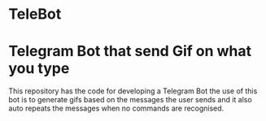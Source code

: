 # TeleBot

<h1>Telegram Bot that send Gif on what you type</h1>
This repository has the code for developing a Telegram Bot the use of this bot is to generate gifs based on the messages the user sends and it also auto repeats the messages when no commands are recognised.
